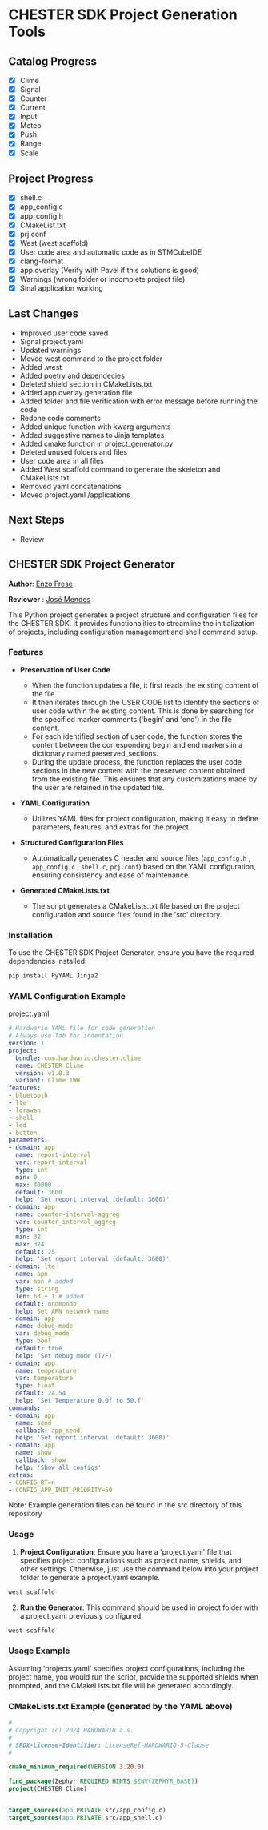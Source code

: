 # CHESTER SDK Project Generation Tools
## Catalog Progress
- [x] Clime 
- [x] Signal
- [x] Counter
- [x] Current
- [x] Input
- [x] Meteo
- [x] Push
- [x] Range
- [x] Scale
      
## Project Progress
- [x] shell.c
- [x] app_config.c 
- [x] app_config.h
- [x] CMakeList.txt
- [x] prj.conf
- [x] West (west scaffold)
- [x] User code area and automatic code as in STMCubeIDE
- [x] clang-format 
- [x] app.overlay (Verify with Pavel if this solutions is good)
- [x] Warnings (wrong folder or incomplete project file)
- [x] Sinal application working 

## Last Changes
- Improved user code saved
- Signal project.yaml
- Updated warnings
- Moved west command to the project folder
- Added .west 
- Added poetry and dependecies 
- Deleted shield section in CMakeLists.txt
- Added app.overlay generation file
- Added folder and file verification with error message before running the code
- Redone code comments
- Added unique function with kwarg arguments
- Added suggestive names to Jinja templates
- Added cmake function in project_generator.py
- Deleted unused folders and files
- User code area in all files
- Added West scaffold command to generate the skeleton and CMakeLists.txt
- Removed yaml concatenations
- Moved project.yaml /applications

## Next Steps
- Review

## CHESTER SDK Project Generator
**Author**: [Enzo Frese](https://github.com/FreseEnzo)

**Reviewer** : [José Mendes](https://github.com/jpbaltazar)

This Python project generates a project structure and configuration files for the CHESTER SDK. It provides functionalities to streamline the initialization of projects, including configuration management and shell command setup.

### Features
- **Preservation of User Code**
  - When the function updates a file, it first reads the existing content of the file.
  - It then iterates through the USER CODE list to identify the sections of user code within the existing content. This is done by searching for the specified marker comments ('begin' and 'end') in the file content.
  - For each identified section of user code, the function stores the content between the corresponding begin and end markers in a dictionary named preserved_sections.
  - During the update process, the function replaces the user code sections in the new content with the preserved content obtained from the existing file. This ensures that any customizations made by the user are retained in the updated file.

- **YAML Configuration**
  - Utilizes YAML files for project configuration, making it easy to define parameters, features, and extras for the project.

- **Structured Configuration Files**
  - Automatically generates C header and source files (`app_config.h` , `app_config.c` , `shell.c`, `prj.conf`) based on the YAML configuration, ensuring consistency and ease of maintenance.
- **Generated CMakeLists.txt**
  - The script generates a CMakeLists.txt file based on the project configuration and source files found in the 'src' directory.
### Installation

To use the CHESTER SDK Project Generator, ensure you have the required dependencies installed:

```bash
pip install PyYAML Jinja2
```

### YAML Configuration Example
project.yaml
```yaml
# Hardwario YAML file for code generation
# Always use Tab for indentation
version: 1
project:
  bundle: com.hardwario.chester.clime
  name: CHESTER Clime
  version: v1.0.3
  variant: Clime 1WH
features:
- bluetooth
- lte
- lorawan
- shell
- led
- button
parameters:
- domain: app
  name: report-interval
  var: report_interval
  type: int
  min: 0
  max: 40000  
  default: 3600
  help: 'Set report interval (default: 3600)'
- domain: app
  name: counter-interval-aggreg
  var: counter_interval_aggreg
  type: int
  min: 32
  max: 324  
  default: 25
  help: 'Set report interval (default: 3600)'
- domain: lte
  name: apn
  var: apn # added 
  type: string
  len: 63 + 1 # added
  default: onomondo
  help: Set APN network name
- domain: app
  name: debug-mode
  var: debug_mode
  type: bool
  default: true
  help: 'Set debug mode (T/F)'
- domain: app
  name: temperature
  var: temperature
  type: float
  default: 24.54
  help: 'Set Temperature 0.0f to 50.f'
commands:
- domain: app
  name: send
  callback: app_send
  help: 'Set report interval (default: 3600)'
- domain: app
  name: show
  callback: show
  help: 'Show all configs'
extras:
- CONFIG_BT=n
- CONFIG_APP_INIT_PRIORITY=50
```
Note: Example generation files can be found in the src directory of this repository


### Usage

1. **Project Configuration**: Ensure you have a 'project.yaml' file that specifies project configurations such as project name, shields, and other settings. Otherwise, just use the command below into your project folder to generate a project.yaml example.
```bash
west scaffold
```
2. **Run the Generator**: This command should be used in project folder with a project.yaml previously configured
```bash
west scaffold
```

### Usage Example

Assuming 'projects.yaml' specifies project configurations, including the project name, you would run the script, provide the supported shields when prompted, and the CMakeLists.txt file will be generated accordingly.

### CMakeLists.txt Example (generated by the YAML above)
```cmake
#
# Copyright (c) 2024 HARDWARIO a.s.
#
# SPDX-License-Identifier: LicenseRef-HARDWARIO-5-Clause
#

cmake_minimum_required(VERSION 3.20.0)

find_package(Zephyr REQUIRED HINTS $ENV{ZEPHYR_BASE})
project(CHESTER Clime)


target_sources(app PRIVATE src/app_config.c)
target_sources(app PRIVATE src/app_shell.c)
```
